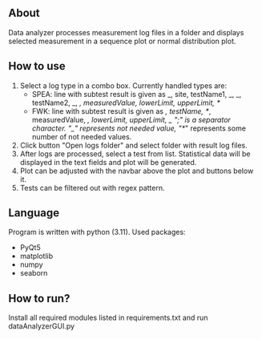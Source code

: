 ## About
Data analyzer processes measurement log files in a folder and displays selected measurement in a sequence plot or normal distribution plot.

## How to use
1. Select a log type in a combo box. Currently handled types are:
    - SPEA: line with subtest result is given as _, site, testName1, _, _, testName2, _, _, measuredValue, lowerLimit, upperLimit, *_
    - FWK: line with subtest result is given as _, testName, *_, measuredValue, _, lowerLimit, upperLimit, _
    ";" is a separator character. "\_" represents not needed value, "\*_" represents some number of not needed values.
2. Click button "Open logs folder" and select folder with result log files.
3. After logs are processed, select a test from list. Statistical data will be displayed in the text fields and plot will be generated.
4. Plot can be adjusted with the navbar above the plot and buttons below it.
5. Tests can be filtered out with regex pattern.

## Language
Program is written with python (3.11). Used packages:
- PyQt5
- matplotlib
- numpy
- seaborn

## How to run?
Install all required modules listed in requirements.txt and run dataAnalyzerGUI.py
